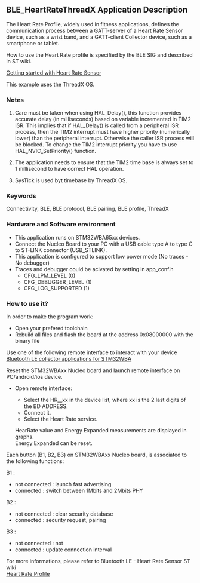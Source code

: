 ## __BLE_HeartRateThreadX Application Description__
The Heart Rate Profile, widely used in fitness applications, defines the communication process between a GATT-server of a Heart Rate Sensor device, such as a wrist band, and a GATT-client Collector device, such as a smartphone or tablet.

How to use the Heart Rate profile is specified by the BLE SIG and described in ST wiki.  

<a href="https://wiki.st.com/stm32mcu/wiki/Connectivity:STM32WBA_HeartRate#Heart_Rate_Profile"> Getting started with Heart Rate Sensor</a>

This example uses the ThreadX OS.

### __Notes__

 1. Care must be taken when using HAL_Delay(), this function provides accurate delay (in milliseconds)
    based on variable incremented in TIM2 ISR. This implies that if HAL_Delay() is called from
    a peripheral ISR process, then the TIM2 interrupt must have higher priority (numerically lower)
    than the peripheral interrupt. Otherwise the caller ISR process will be blocked.
    To change the TIM2 interrupt priority you have to use HAL_NVIC_SetPriority() function.

 2. The application needs to ensure that the TIM2 time base is always set to 1 millisecond
    to have correct HAL operation.

 3. SysTick is used byt timebase by ThreadX OS. 

### __Keywords__

Connectivity, BLE, BLE protocol, BLE pairing, BLE profile, ThreadX

### __Hardware and Software environment__

  - This application runs on STM32WBA65xx devices.
  - Connect the Nucleo Board to your PC with a USB cable type A to type C to ST-LINK connector (USB_STLINK). 
  - This application is configured to support low power mode (No traces - No debugger) 
  - Traces and debugger could be acivated by setting in app_conf.h  
    - CFG_LPM_LEVEL (0)
    - CFG_DEBUGGER_LEVEL (1)
    - CFG_LOG_SUPPORTED (1)

### __How to use it?__

In order to make the program work:
 - Open your prefered toolchain
 - Rebuild all files and flash the board at the address 0x08000000 with the binary file

Use one of the following remote interface to interact with your device <a href="https://wiki.st.com/stm32mcu/wiki/Connectivity:BLE_smartphone_applications#Bluetooth-C2-AE_LE_collector_applications_for_STM32WBA
"> Bluetooth LE collector applications for STM32WBA</a>

Reset the STM32WBAxx Nucleo board and launch remote interface on PC/android/ios device. 

- Open remote interface:  
  - Select the HR__xx in the device list, where xx is the 2 last digits of the BD ADDRESS.  
  - Connect it.  
  - Select the Heart Rate service.
  
  HearRate value and Energy Expanded measurements are displayed in graphs.  
  Energy Expanded can be reset.

Each button (B1, B2, B3) on STM32WBAxx Nucleo board, is associated to the following functions:

B1 : 
- not connected : launch fast advertising
- connected     : switch between 1Mbits and 2Mbits PHY

B2 :
- not connected : clear security database
- connected     : security request, pairing

B3 :
- not connected : not
- connected     : update connection interval

For more informations, please refer to Bluetooth LE - Heart Rate Sensor ST wiki  
<a href="https://wiki.st.com/stm32mcu/wiki/Connectivity:STM32WBA_HeartRate#Heart_Rate_Profile"> Heart Rate Profile</a>  
